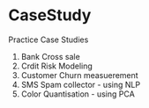 # CaseStudy
Practice Case Studies

1. Bank Cross sale
2. Crdit Risk Modeling
3. Customer Churn measuerement
4. SMS Spam collector - using NLP
5. Color Quantisation - using PCA
